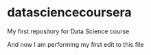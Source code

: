 datasciencecoursera
===================

My first repository for Data Science course

And now I am performing my first edit to this file